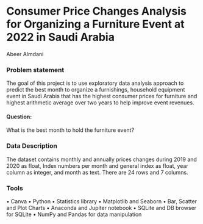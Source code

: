 # Consumer Price Changes Analysis for Organizing a Furniture Event at 2022 in Saudi Arabia
Abeer Almdani

<h3>Problem statement</h3> 
The goal of this project is to use exploratory data analysis approach to predict the best month to organize a furnishings, household equipment event in Saudi Arabia that has the highest consumer prices for furniture and highest arithmetic average over two years to help improve event revenues.<h4>Question:</h4> What is the best month to hold the furniture event?

<h3>Data Description</h3>
The dataset contains monthly and annually prices changes during 2019 and 2020 as float, Index numbers per month and general index as float, year column as integer, and month as text. There are 24 rows and 7 columns.

<h3>Tools</h3>
•	Canva
•	Python
•	Statistics library
•	Matplotlib and Seaborn 
•	Bar, Scatter and Plot Charts
•	Anaconda and Jupiter notebook
•	SQLite and DB browser for SQLite
•	NumPy and Pandas for data manipulation

